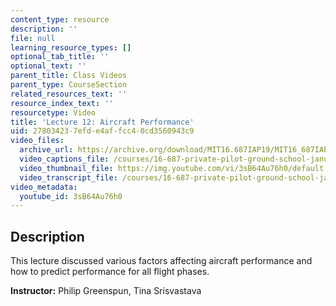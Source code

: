 ```yaml
---
content_type: resource
description: ''
file: null
learning_resource_types: []
optional_tab_title: ''
optional_text: ''
parent_title: Class Videos
parent_type: CourseSection
related_resources_text: ''
resource_index_text: ''
resourcetype: Video
title: 'Lecture 12: Aircraft Performance'
uid: 27803423-7efd-e4af-fcc4-0cd3560943c9
video_files:
  archive_url: https://archive.org/download/MIT16.687IAP19/MIT16_687IAP19_lec12_300k.mp4
  video_captions_file: /courses/16-687-private-pilot-ground-school-january-iap-2019/c4b35321585c5258ad8d6f3f73615846_3sB64Au76h0.vtt
  video_thumbnail_file: https://img.youtube.com/vi/3sB64Au76h0/default.jpg
  video_transcript_file: /courses/16-687-private-pilot-ground-school-january-iap-2019/998479edd14f2905d131a2d5127deb5a_3sB64Au76h0.pdf
video_metadata:
  youtube_id: 3sB64Au76h0
---
```


Description
-----------

This lecture discussed various factors affecting aircraft performance and how to predict performance for all flight phases.

**Instructor:** Philip Greenspun, Tina Srisvastava